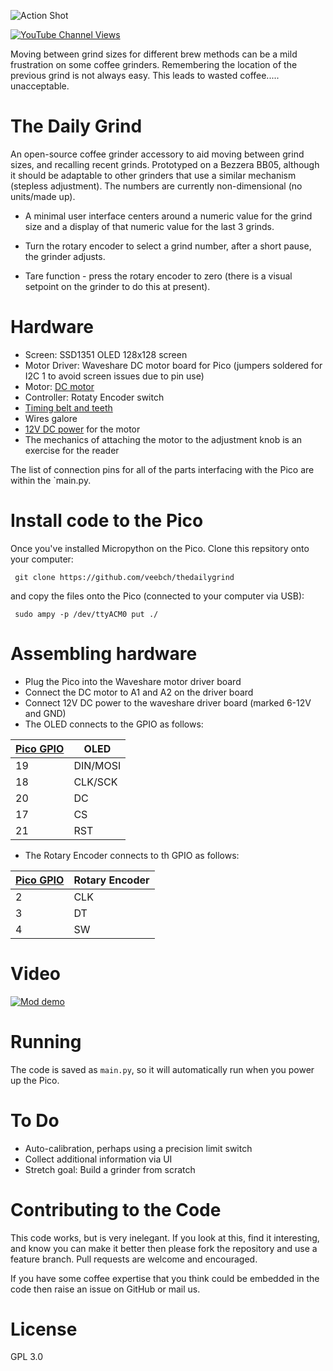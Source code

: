 ![Action Shot](/images/grindthumb.png)


[![YouTube Channel Views](https://img.shields.io/youtube/channel/views/UCz5BOU9J9pB_O0B8-rDjCWQ?label=YouTube&style=social)](https://www.youtube.com/channel/UCz5BOU9J9pB_O0B8-rDjCWQ)

Moving between grind sizes for different brew methods can be a mild frustration on some coffee grinders. Remembering the location of the previous grind is not always easy. This leads to wasted coffee..... unacceptable.

# The Daily Grind

An open-source coffee grinder accessory to aid moving between grind sizes, and recalling recent grinds. Prototyped on a Bezzera BB05, although it should be adaptable to other grinders that use a similar mechanism (stepless adjustment). The numbers are currently non-dimensional (no units/made up).

- A minimal user interface centers around a numeric value for the grind size and a display of that numeric value for the last 3 grinds. 

- Turn the rotary encoder to select a grind number, after a short pause, the grinder adjusts.

- Tare function - press the rotary encoder to zero (there is a visual setpoint on the grinder to do this at present). 

# Hardware

- Screen: SSD1351 OLED 128x128 screen
- Motor Driver: Waveshare DC motor board for Pico (jumpers soldered for I2C 1 to avoid screen issues due to pin use)
- Motor: [DC motor](https://www.amazon.de/gp/product/B0824V7YGT)
- Controller: Rotaty Encoder switch
- [Timing belt and teeth](https://www.amazon.de/gp/product/B09KGJXQ4N)
- Wires galore
- [12V DC power](https://www.amazon.de/gp/product/B001C6FVU0) for the motor
- The mechanics of attaching the motor to the adjustment knob is an exercise for the reader

The list of connection pins for all of the parts interfacing with the Pico are within the `main.py. 

# Install code to the Pico

Once you've installed Micropython on the Pico. Clone this repsitory onto your computer:

     git clone https://github.com/veebch/thedailygrind

and copy the files onto the Pico (connected to your computer via USB):

     sudo ampy -p /dev/ttyACM0 put ./
     
# Assembling hardware

- Plug the Pico into the Waveshare motor driver board
- Connect the DC motor to A1 and A2 on the driver board
- Connect 12V DC power to the waveshare driver board (marked 6-12V and GND)
- The OLED connects to the GPIO as follows:

| [Pico GPIO](https://www.elektronik-kompendium.de/sites/raspberry-pi/bilder/raspberry-pi-pico-gpio.png) | OLED |
|-----------|------|
|   19       | DIN/MOSI  |
|   18      | CLK/SCK  |
|   20       | DC  |
|   17      | CS  |
|   21      | RST  |



- The Rotary Encoder connects to th GPIO as follows:

| [Pico GPIO](https://www.elektronik-kompendium.de/sites/raspberry-pi/bilder/raspberry-pi-pico-gpio.png) | Rotary Encoder |
|-----------|----------------|
|   2       | CLK            |
|   3       | DT             |
|   4       | SW             |

# Video

[![Mod demo](http://img.youtube.com/vi/1Q8QkiO5C2s/0.jpg)](http://www.youtube.com/watch?v=1Q8QkiO5C2s "Video Title")


# Running

The code is saved as `main.py`, so it will automatically run when you power up the Pico.

# To Do

- Auto-calibration, perhaps using a precision limit switch
- Collect additional information via UI
- Stretch goal: Build a grinder from scratch

# Contributing to the Code

This code works, but is very inelegant. If you look at this, find it interesting, and know you can make it better then please fork the repository and use a feature branch. Pull requests are welcome and encouraged.

If you have some coffee expertise that you think could be embedded in the code then raise an issue on GitHub or mail us.
 
# License 

GPL 3.0
